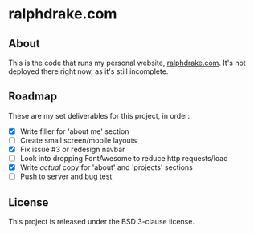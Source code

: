 # ralphdrake.com

## About

This is the code that runs my personal website, [ralphdrake.com](https://ralphdrake.com). It's not deployed there right now, as it's still incomplete.

## Roadmap

These are my set deliverables for this project, in order:

- [x] Write filler for 'about me' section
- [ ] Create small screen/mobile layouts
- [x] Fix issue #3 or redesign navbar
- [ ] Look into dropping FontAwesome to reduce http requests/load
- [x] Write *actual* copy for 'about' and 'projects' sections
- [ ] Push to server and bug test

## License

This project is released under the BSD 3-clause license.
